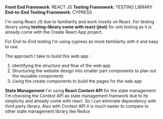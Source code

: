 **Front End Framework**: REACT JS
**Testing Framework**: TESTING LIBRARY
**End-to-End Testing Framework**: CYPRESS

I'm using React JS due to familiarity and work mostly on React. For testing library using **testing-library come with react (jest)** for unit testing as it is already come with the Create React App project.

For End-to-End testing I'm using cypress as more familiarity with it and easy to use.

The approach I take to build this web app :

1.  Identifying the structure and flow of the web app
2.  Structuring the website design into smaller part components to plan out the reusable components
3.  Using the create components to build the pages for the web app

**State Management**
I'm using **React Context API** for the state management. I'm choosing the Context API as state management framwork due to its simplicity and already come with react. So I can eliminate dependency with third party library. Also with Context API it is much easier to compare to other state management library like Redux
